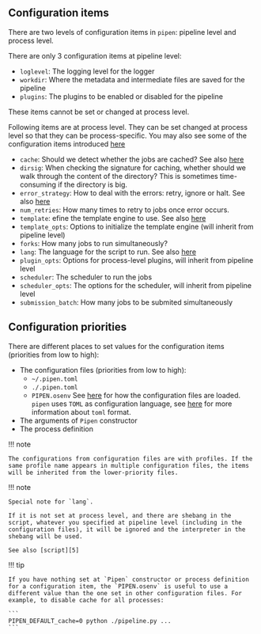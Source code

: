 
## Configuration items

There are two levels of configuration items in `pipen`: pipeline level and process level.

There are only 3 configuration items at pipeline level:
- `loglevel`: The logging level for the logger
- `workdir`: Where the metadata and intermediate files are saved for the pipeline
- `plugins`: The plugins to be enabled or disabled for the pipeline

These items cannot be set or changed at process level.

Following items are at process level. They can be set changed at process level so that they can be process-specific. You may also see some of the configuration items introduced [here][1]

- `cache`: Should we detect whether the jobs are cached? See also [here][2]
- `dirsig`: When checking the signature for caching, whether should we walk through the content of the directory? This is sometimes time-consuming if the directory is big.
- `error_strategy`: How to deal with the errors: retry, ignore or halt. See also [here][3]
- `num_retries`: How many times to retry to jobs once error occurs.
- `template`: efine the template engine to use. See also [here][4]
- `template_opts`: Options to initialize the template engine (will inherit from pipeline level)
- `forks`: How many jobs to run simultaneously?
- `lang`: The language for the script to run. See also [here][5]
- `plugin_opts`: Options for process-level plugins, will inherit from pipeline level
- `scheduler`: The scheduler to run the jobs
- `scheduler_opts`: The options for the scheduler, will inherit from pipeline level
- `submission_batch`: How many jobs to be submited simultaneously

## Configuration priorities

There are different places to set values for the configuration items (priorities from low to high):
- The configuration files (priorities from low to high):
  - `~/.pipen.toml`
  - `./.pipen.toml`
  - `PIPEN.osenv`
  See [here][6] for how the configuration files are loaded.
  `pipen` uses `TOML` as configuration language, see [here][7] for more information about `toml` format.
- The arguments of `Pipen` constructor
- The process definition

!!! note

    The configurations from configuration files are with profiles. If the same profile name appears in multiple configuration files, the items will be inherited from the lower-priority files.

!!! note

    Special note for `lang`.

    If it is not set at process level, and there are shebang in the script, whatever you specified at pipeline level (including in the configuration files), it will be ignored and the interpreter in the shebang will be used.

    See also [script][5]

!!! tip

    If you have nothing set at `Pipen` constructor or process definition for a configuration item, the `PIPEN.osenv` is useful to use a different value than the one set in other configuration files. For example, to disable cache for all processes:

    ```
    PIPEN_DEFAULT_cache=0 python ./pipeline.py ...
    ```


[1]: ../defining-proc
[2]: ../caching
[3]: ../error
[4]: ../templating
[5]: ../script
[6]: https://github.com/pwwang/python-simpleconf#loading-configurations
[7]: https://github.com/toml-lang/toml
